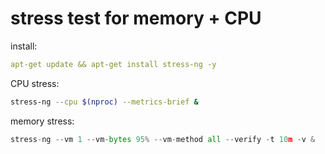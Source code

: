 # stress test for memory + CPU

install:

```yaml
apt-get update && apt-get install stress-ng -y
```

CPU stress:

```bash
stress-ng --cpu $(nproc) --metrics-brief &
```

memory stress:

```python
stress-ng --vm 1 --vm-bytes 95% --vm-method all --verify -t 10m -v &
```